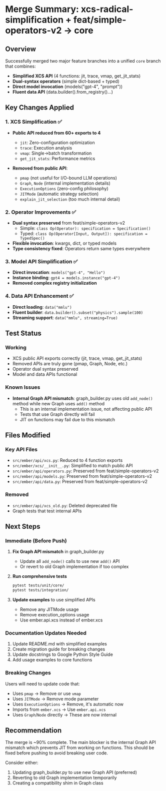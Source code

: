 # Merge Summary: xcs-radical-simplification + feat/simple-operators-v2 → core

## Overview
Successfully merged two major feature branches into a unified `core` branch that combines:
- **Simplified XCS API** (4 functions: jit, trace, vmap, get_jit_stats)
- **Dual-syntax operators** (simple dict-based + typed)
- **Direct model invocation** (models("gpt-4", "prompt"))
- **Fluent data API** (data.builder().from_registry()...)

## Key Changes Applied

### 1. XCS Simplification ✅
- **Public API reduced from 60+ exports to 4**
  - `jit`: Zero-configuration optimization
  - `trace`: Execution analysis  
  - `vmap`: Single→batch transformation
  - `get_jit_stats`: Performance metrics
  
- **Removed from public API**:
  - `pmap` (not useful for I/O-bound LLM operations)
  - `Graph`, `Node` (internal implementation details)
  - `ExecutionOptions` (zero-config philosophy)
  - `JITMode` (automatic strategy selection)
  - `explain_jit_selection` (too much internal detail)

### 2. Operator Improvements ✅
- **Dual syntax preserved** from feat/simple-operators-v2
  - Simple: `class Op(Operator): specification = Specification()`
  - Typed: `class Op(Operator[Input, Output]): specification = TypedSpec()`
- **Flexible invocation**: kwargs, dict, or typed models
- **Type consistency fixed**: Operators return same types everywhere

### 3. Model API Simplification ✅
- **Direct invocation**: `models("gpt-4", "Hello")`
- **Instance binding**: `gpt4 = models.instance("gpt-4")`
- **Removed complex registry initialization**

### 4. Data API Enhancement ✅
- **Direct loading**: `data("mmlu")`
- **Fluent builder**: `data.builder().subset("physics").sample(100)`
- **Streaming support**: `data("mmlu", streaming=True)`

## Test Status

### Working
- XCS public API exports correctly (jit, trace, vmap, get_jit_stats)
- Removed APIs are truly gone (pmap, Graph, Node, etc.)
- Operator dual syntax preserved
- Model and data APIs functional

### Known Issues
- **Internal Graph API mismatch**: graph_builder.py uses old `add_node()` method while new Graph uses `add()` method
  - This is an internal implementation issue, not affecting public API
  - Tests that use Graph directly will fail
  - JIT on functions may fail due to this mismatch

## Files Modified

### Key API Files
- `src/ember/api/xcs.py`: Reduced to 4 function exports
- `src/ember/xcs/__init__.py`: Simplified to match public API
- `src/ember/api/operators.py`: Preserved from feat/simple-operators-v2
- `src/ember/api/models.py`: Preserved from feat/simple-operators-v2
- `src/ember/api/data.py`: Preserved from feat/simple-operators-v2

### Removed
- `src/ember/api/xcs_old.py`: Deleted deprecated file
- Graph tests that test internal APIs

## Next Steps

### Immediate (Before Push)
1. **Fix Graph API mismatch** in graph_builder.py
   - Update all `add_node()` calls to use new `add()` API
   - Or revert to old Graph implementation if too complex

2. **Run comprehensive tests**
   ```bash
   pytest tests/unit/core/
   pytest tests/integration/
   ```

3. **Update examples** to use simplified APIs
   - Remove any JITMode usage
   - Remove execution_options usage
   - Use ember.api.xcs instead of ember.xcs

### Documentation Updates Needed
1. Update README.md with simplified examples
2. Create migration guide for breaking changes
3. Update docstrings to Google Python Style Guide
4. Add usage examples to core functions

### Breaking Changes
Users will need to update code that:
- Uses `pmap` → Remove or use `vmap` 
- Uses `JITMode` → Remove mode parameter
- Uses `ExecutionOptions` → Remove, it's automatic now
- Imports from `ember.xcs` → Use `ember.api.xcs`
- Uses `Graph`/`Node` directly → These are now internal

## Recommendation

The merge is ~90% complete. The main blocker is the internal Graph API mismatch which prevents JIT from working on functions. This should be fixed before pushing to avoid breaking user code.

Consider either:
1. Updating graph_builder.py to use new Graph API (preferred)
2. Reverting to old Graph implementation temporarily
3. Creating a compatibility shim in Graph class